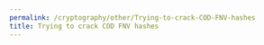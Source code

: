 ```yaml
---
permalink: /cryptography/other/Trying-to-crack-COD-FNV-hashes
title: Trying to crack COD FNV hashes
---
```


<br>
